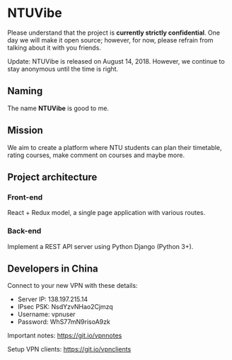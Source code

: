 # NTUVibe

Please understand that the project is __currently strictly confidential__. One day we will make it open source; however, for now, please refrain from talking about it with you friends.

Update: NTUVibe is released on August 14, 2018. However, we continue to stay anonymous until the time is right.

## Naming

The name **NTUVibe** is good to me.

## Mission

We aim to create a platform where NTU students can plan their timetable, rating courses, make comment on courses and maybe more.

## Project architecture

### Front-end 

React + Redux model, a single page application with various routes.

### Back-end

Implement a REST API server using Python Django (Python 3+).

## Developers in China

Connect to your new VPN with these details:

* Server IP: 138.197.215.14
* IPsec PSK: NsdYzvNHao2Cjmzq
* Username: vpnuser
* Password: WhS77mN9risoA9zk

Important notes:   https://git.io/vpnnotes

Setup VPN clients: https://git.io/vpnclients

